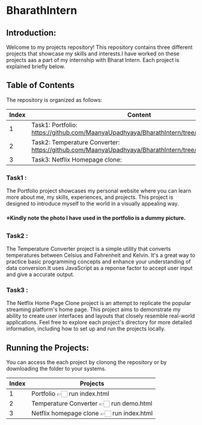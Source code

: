 # BharathIntern

## Introduction:

Welcome to my projects repository! This repository contains three different projects that showcase my skills and interests.I have worked on these projects aas a part of my internship with Bharat Intern. Each project is explained briefly below.

## Table of Contents

The repository is organized as follows:


| Index | Content                |
|-------|---------------------   |
| 1     | Task1: Portfolio: https://github.com/MaanyaUpadhyaya/BharathIntern/tree/main/Porfolio     |
| 2     | Task2: Temperature Converter: https://github.com/MaanyaUpadhyaya/BharathIntern/tree/main/temperature |
| 3     | Task3: Netflix Homepage clone:  |


### Task1 :

The Portfolio project showcases my personal website where you can learn more about me, my skills, experiences, and projects. This project is designed to introduce myself to the world in a visually appealing way.

#### ⭐️Kindly note the photo I have used in the portfolio is a dummy picture.

### Task2 :

The Temperature Converter project is a simple utility that converts temperatures between Celsius and Fahrenheit and Kelvin. It's a great way to practice basic programming concepts and enhance your understanding of data conversion.It uses JavaScript as a reponse factor to accept user input and give a accurate output.

### Task3 :

The Netflix Home Page Clone project is an attempt to replicate the popular streaming platform's home page. This project aims to demonstrate my ability to create user interfaces and layouts that closely resemble real-world applications.
Feel free to explore each project's directory for more detailed information, including how to set up and run the projects locally.


## Running the Projects:

You can access the each project by clonong the repository or by downloading the folder to your systems.


| Index | Projects  |
|-------|-----------|
| 1     | Portfolio 👉🏻 run index.html   |
| 2     | Temperature Converter 👉🏻 run demo.html  |
| 3     | Netflix homepage clone 👉🏻 run index.html |


